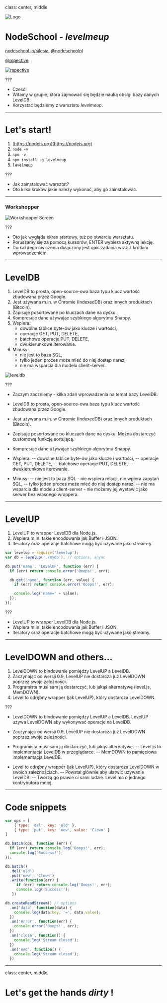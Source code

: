 class: center, middle

![Logo](images/nodeschool-silesia.png)

# NodeSchool - *levelmeup*

[nodeschool.io/silesia](http://nodeschool.io/silesia), [@nodeschoolpl](https://twitter.com/nodeschoolpl)

[@rspective](https://twitter.com/nodeschoolpl)

[![rspective](images/rspective.png)](http://blog.rspective.com)

???

- Cześć!
- Witamy w grupie, która zajmować się będzie nauką obsłgi bazy danych LevelDB.
- Korzystać będziemy z warsztatu *levelmeup*.

---

# Let's start!

1. [https://nodejs.org](https://nodejs.org)
2. `node -v`
3. `npm -v`
4. `npm install -g levelmeup`
5. `levelmeup`

???

- Jak zainstalować warsztat?
- Oto kilka kroków jakie należy wykonać, aby go zainstalować.

---

### Workshopper

![Workshopper Screen](images/workshopper.png)

???

- Oto jak wygląda ekran startowy, tuż po otwarciu warsztatu.
- Poruszamy się za pomocą kursorów, ENTER wybiera aktywną lekcję.
- Do każdego ćwiczenia dołączony jest opis zadania wraz z krótkim wprowadzeniem.

---

# LevelDB

1. LevelDB to prosta, open-source-owa baza typu klucz wartość zbudowana przez Google.
2. Jest używana m.in. w Chromie (IndexedDB) oraz innych produktach (Bitcoin).
3. Zapisuje posortowane po kluczach dane na dysku.
4. Kompresuje dane używając szybkiego algorytmu Snappy.
5. Wspiera:
   - dowolne tablice byte-ów jako klucze i wartości,
   - operacje GET, PUT, DELETE,
   - batchowe operacje PUT, DELETE,
   - dwukierunkowe iterowanie.
6. Minusy:
   - nie jest to baza SQL,
   - tylko jeden proces może mieć do niej dostęp naraz,
   - nie ma wsparcia dla modelu client-server.

![leveldb](images/leveldb.png)

???

- Zaczym zaczniemy - kilka zdań wprowadzenia na temat bazy LevelDB.
- LevelDB to prosta, open-source-owa baza typu klucz wartość zbudowana przez Google.
- Jest używana m.in. w Chromie (IndexedDB) oraz innych produktach (Bitcoin).
- Zapisuje posortowane po kluczach dane na dysku. Można dostarczyć customową funkcję sortującą.
- Kompresuje dane używając szybkiego algorytmu Snappy.

- Wspiera:
-- dowolne tablice byte-ów jako klucze i wartości,
-- operacje GET, PUT, DELETE,
-- batchowe operacje PUT, DELETE,
-- dwukierunkowe iterowanie.

- Minusy:
-- nie jest to baza SQL - nie wspiera relacji, nie wpiera zapytań SQL,
-- tylko jeden proces może mieć do niej dostęp naraz,
-- nie ma wsparcia dla modelu client-server - nie możemy jej wystawić jako serwer bez własnego wrappera.

---

# LevelUP

1. LevelUP to wrapper LevelDB dla Node.js.
2. Wspiera m.in. takie encodowania jak Buffer i JSON.
3. Iteratory oraz operacje batchowe mogą być używane jako stream-y.

```javascript
var levelup = require('levelup');
var db = levelup('./mydb'); // options, anync

db.put('name', 'LevelUP', function (err) {
  if (err) return console.error('Ooops!', err);

  db.get('name', function (err, value) {
    if (err) return console.error('Ooops!', err);

    console.log('name=' + value);
  });
});
```

???

- LevelUP to wrapper LevelDB dla Node.js.
- Wspiera m.in. takie encodowania jak Buffer i JSON.
- Iteratory oraz operacje batchowe mogą być używane jako streamy.

---

# LevelDOWN and others...

1. LevelDOWN to bindowanie pomiędzy LevelUP a LevelDB.
2. Zaczynając od wersji 0.9, LevelUP nie dostarcza już LevelDOWN poprzez swoje zależności.
3. Programista musi sam ją dostarczyć, lub jakąś alternatywę (level.js, MemDOWN).
4. Level to odrębny wrapper (jak LevelUP), który dostarcza LevelDOWN.

???

- LevelDOWN to bindowanie pomiędzy LevelUP a LevelDB. LevelUP używa LevelDOWN aby wykonywać operacje na LevelDB.
- Zaczynając od wersji 0.9, LevelUP nie dostarcza już LevelDOWN poprzez swoje zależności.

- Programista musi sam ją dostarczyć, lub jakąś alternatywę.
-- Level.js to implementacja LevelDB w przeglądarce.
-- MemDOWN to pamięciowa implementacja LevelDB.

- Level to odrębny wrapper (jak LevelUP), który dostarcza LevelDOWN w swoich zależnościach.
-- Powstał głównie aby ułatwić używanie LevelDB.
-- Tworzą go prawie ci sami ludzie. Level ma o jednego kontrybutora mniej.

---

# Code snippets

```javascript
var ops = [
    { type: 'del', key: 'old' },
    { type: 'put', key: 'new', value: 'Clown' }
]

db.batch(ops, function (err) {
  if (err) return console.log('Ooops!', err);
  console.log('Success!');
});
```

```javascript
db.batch()
  .del('old')
  .put('new', 'Clown')
  .write(function(err) {
     if (err) return console.log('Ooops!', err);
     console.log('Success!');
   })
```

```javascript
db.createReadStream() // options
  .on('data', function(data) {
    console.log(data.key, '=', data.value);
  })
  .on('error', function(err) {
    console.error('Ooops!', err);
  })
  .on('close', function() {
    console.log('Stream closed');
  })
  .on('end', function() {
    console.log('Stream closed');
  })
```

---
class: center, middle

# Let's get the hands *dirty* !